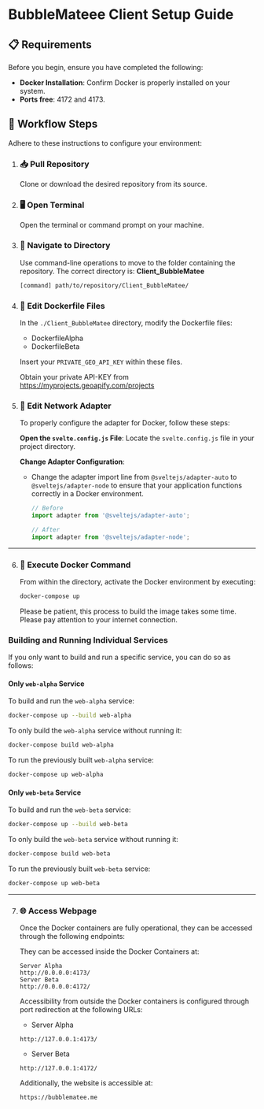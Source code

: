 # **BubbleMateee Client Setup Guide**

## 📋 **Requirements**

Before you begin, ensure you have completed the following:

- **Docker Installation**: Confirm Docker is properly installed on your system.
- **Ports free**: 4172 and 4173.

## 🚀 **Workflow Steps**

Adhere to these instructions to configure your environment:

1. ### 📥 **Pull Repository**

   Clone or download the desired repository from its source.

2. ### 🖥️ **Open Terminal**

   Open the terminal or command prompt on your machine.

3. ### 📂 **Navigate to Directory**

   Use command-line operations to move to the folder containing the repository. The correct directory is: **Client_BubbleMatee**

   ```bash
   [command] path/to/repository/Client_BubbleMatee/
   ```

4. ### 🐳 **Edit Dockerfile Files**

   In the `./Client_BubbleMatee` directory, modify the Dockerfile files:

   - DockerfileAlpha
   - DockerfileBeta

   Insert your `PRIVATE_GEO_API_KEY` within these files.

   Obtain your private API-KEY from <https://myprojects.geoapify.com/projects>

5. ### 🧬 **Edit Network Adapter**

   To properly configure the adapter for Docker, follow these steps:

   **Open the `svelte.config.js` File**: Locate the `svelte.config.js` file in your project directory.

   **Change Adapter Configuration**:

   - Change the adapter import line from `@sveltejs/adapter-auto` to `@sveltejs/adapter-node` to ensure that your application functions correctly in a Docker environment.

     ```javascript
     // Before
     import adapter from '@sveltejs/adapter-auto';

     // After
     import adapter from '@sveltejs/adapter-node';
     ```

---

6. ### 🐳 **Execute Docker Command**

   From within the directory, activate the Docker environment by executing:

   ```bash
   docker-compose up
   ```

   Please be patient, this process to build the image takes some time.
   Please pay attention to your internet connection.

### Building and Running Individual Services

If you only want to build and run a specific service, you can do so as follows:

#### Only `web-alpha` Service

To build and run the `web-alpha` service:

```bash
docker-compose up --build web-alpha
```

To only build the `web-alpha` service without running it:

```bash
docker-compose build web-alpha
```

To run the previously built `web-alpha` service:

```bash
docker-compose up web-alpha
```

#### Only `web-beta` Service

To build and run the `web-beta` service:

```bash
docker-compose up --build web-beta
```

To only build the `web-beta` service without running it:

```bash
docker-compose build web-beta
```

To run the previously built `web-beta` service:

```bash
docker-compose up web-beta
```

---

7. ### 🌐 **Access Webpage**

   Once the Docker containers are fully operational, they can be accessed through the following endpoints:

   They can be accessed inside the Docker Containers at:

   ```
   Server Alpha
   http://0.0.0.0:4173/
   Server Beta
   http://0.0.0.0:4172/
   ```

   Accessibility from outside the Docker containers is configured through port redirection at the following URLs:

   - Server Alpha

   ```
   http://127.0.0.1:4173/
   ```

   - Server Beta

   ```
   http://127.0.0.1:4172/
   ```

   Additionally, the website is accessible at:

   ```
   https://bubblematee.me
   ```
